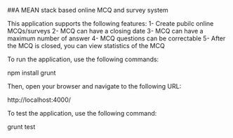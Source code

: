 ##A MEAN stack based online MCQ and survey system

This application supports the following features:
1- Create pubilc online MCQs/surveys
2- MCQ can have a closing date
3- MCQ can have a maximum number of answer
4- MCQ questions can be correctable
5- After the MCQ is closed, you can view statistics of the MCQ

To run the application, use the following commands:

npm install
grunt

Then, open your browser and navigate to the following URL:

http://localhost:4000/

To test the application, use the following command:

grunt test
